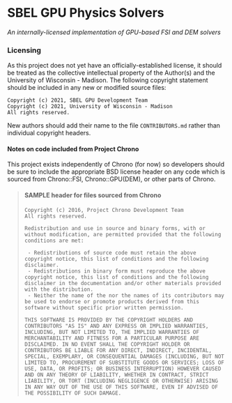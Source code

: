# SBEL GPU Physics Solvers
_An internally-licensed implementation of GPU-based FSI and DEM solvers_

### Licensing

As this project does not yet have an officially-established license, it should be treated as the collective intellectual property of the Author(s) and the University of Wisconsin - Madison. The following copyright statement should be included in any new or modified source files:
```
Copyright (c) 2021, SBEL GPU Development Team
Copyright (c) 2021, University of Wisconsin - Madison
All rights reserved.
```

New authors should add their name to the file `CONTRIBUTORS.md` rather than individual copyright headers.

#### Notes on code included from Project Chrono

This project exists independently of Chrono (for now) so developers should be sure to include the appropriate BSD license header on any code which is sourced from Chrono::FSI, Chrono::GPU(DEM), or other parts of Chrono.

> #### SAMPLE header for files sourced from Chrono
> ```
> Copyright (c) 2016, Project Chrono Development Team
> All rights reserved.
> 
> Redistribution and use in source and binary forms, with or without modification, are permitted provided that the following conditions are met:
> 
>  - Redistributions of source code must retain the above copyright notice, this list of conditions and the following disclaimer. 
>  - Redistributions in binary form must reproduce the above copyright notice, this list of conditions and the following disclaimer in the documentation and/or other materials provided with the distribution. 
>  - Neither the name of the nor the names of its contributors may be used to endorse or promote products derived from this software without specific prior written permission. 
> 
> THIS SOFTWARE IS PROVIDED BY THE COPYRIGHT HOLDERS AND CONTRIBUTORS "AS IS" AND ANY EXPRESS OR IMPLIED WARRANTIES, INCLUDING, BUT NOT LIMITED TO, THE IMPLIED WARRANTIES OF MERCHANTABILITY AND FITNESS FOR A PARTICULAR PURPOSE ARE DISCLAIMED. IN NO EVENT SHALL THE COPYRIGHT HOLDER OR CONTRIBUTORS BE LIABLE FOR ANY DIRECT, INDIRECT, INCIDENTAL, SPECIAL, EXEMPLARY, OR CONSEQUENTIAL DAMAGES (INCLUDING, BUT NOT LIMITED TO, PROCUREMENT OF SUBSTITUTE GOODS OR SERVICES; LOSS OF USE, DATA, OR PROFITS; OR BUSINESS INTERRUPTION) HOWEVER CAUSED AND ON ANY THEORY OF LIABILITY, WHETHER IN CONTRACT, STRICT LIABILITY, OR TORT (INCLUDING NEGLIGENCE OR OTHERWISE) ARISING IN ANY WAY OUT OF THE USE OF THIS SOFTWARE, EVEN IF ADVISED OF THE POSSIBILITY OF SUCH DAMAGE.
> ```
